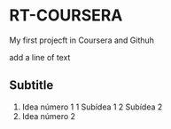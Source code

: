 # RT-COURSERA
My first projecft in Coursera and Githuh

add a line of text

## Subtitle

  1. Idea número 1
    1 Subídea 1
    2 Subídea 2
  2. Idea número 2

